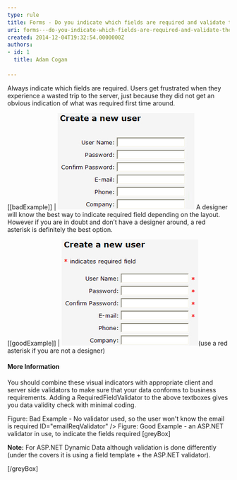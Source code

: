 ```yaml
---
type: rule
title: Forms - Do you indicate which fields are required and validate them?
uri: forms---do-you-indicate-which-fields-are-required-and-validate-them
created: 2014-12-04T19:32:54.0000000Z
authors:
- id: 1
  title: Adam Cogan

---
```


Always indicate which fields are required. Users get frustrated when they experience a wasted trip to the server, just because they did not get an obvious indication of what was required first time around.
 
[[badExample]]
| ![No visual indication for required fields when a user first sees the form](Required-field_Bad-example.jpg)
A designer will know the best way to indicate required field depending on the layout. However if you are in doubt and don’t have a designer around, a red asterisk is definitely the best option.

[[goodExample]]
| ![A visual indication of what fields are required](Redstar_Good-example.jpg)(use a red asterisk if you are not a designer)
#### More Information

You should combine these visual indicators with appropriate client and server side validators to make sure that your data conforms to business requirements. Adding a RequiredFieldValidator to the above textboxes gives you data validity check with minimal coding.


Figure: Bad Example - No validator used, so the user won't know the email is required
ID="emailReqValidator" />
Figure: Good Example - an ASP.NET validator in use, to indicate the fields required
[greyBox]
 
**Note:** For ASP.NET Dynamic Data although validation is done differently (under the covers it is using a field template + the ASP.NET validator).
 
[/greyBox]
